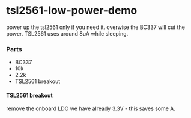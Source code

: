 # tsl2561-low-power-demo

power up the tsl2561 only if you need it. overwise the BC337 will cut the power. TSL2561 uses around 8uA while sleeping.

### Parts

  * BC337
  * 10k
  * 2.2k
  * TSL2561 breakout
  
#### TSL2561 breakout

remove the onboard LDO we have already 3.3V - this saves some A. 
